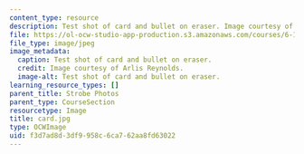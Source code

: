 ```yaml
---
content_type: resource
description: Test shot of card and bullet on eraser. Image courtesy of Arlis Reynolds.
file: https://ol-ocw-studio-app-production.s3.amazonaws.com/courses/6-163-strobe-project-laboratory-fall-2005/f3d7ad8d3df9958c6ca762aa8fd63022_card.jpg
file_type: image/jpeg
image_metadata:
  caption: Test shot of card and bullet on eraser.
  credit: Image courtesy of Arlis Reynolds.
  image-alt: Test shot of card and bullet on eraser.
learning_resource_types: []
parent_title: Strobe Photos
parent_type: CourseSection
resourcetype: Image
title: card.jpg
type: OCWImage
uid: f3d7ad8d-3df9-958c-6ca7-62aa8fd63022
---
```

